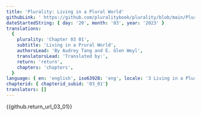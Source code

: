 ```yaml
---
title: 'Plurality: Living in a Plural World'
githubLink: ' https://github.com/pluralitybook/plurality/blob/main/Plural%20World%20ascii/Plural%20World%20first%20commit.adoc'
dateStartedString: { day: '20', month: '03', year: '2023' }
translations:
  {
    plurality: 'Chapter 03 01',
    subtitle: 'Living in a Prural World',
    authorsLead: 'By Audrey Tang and E. Glen Weyl',
    translatorsLead: 'Translated by:',
    return: 'return',
    chapters: 'chapters',
  }
language: { en: 'english', iso6392B: 'eng', locale: '3 Living in a Plural World' }
chapterid: { chapterid_subid: '03_01'}
translators: []
---
```

{{github.return_url_03_01}}